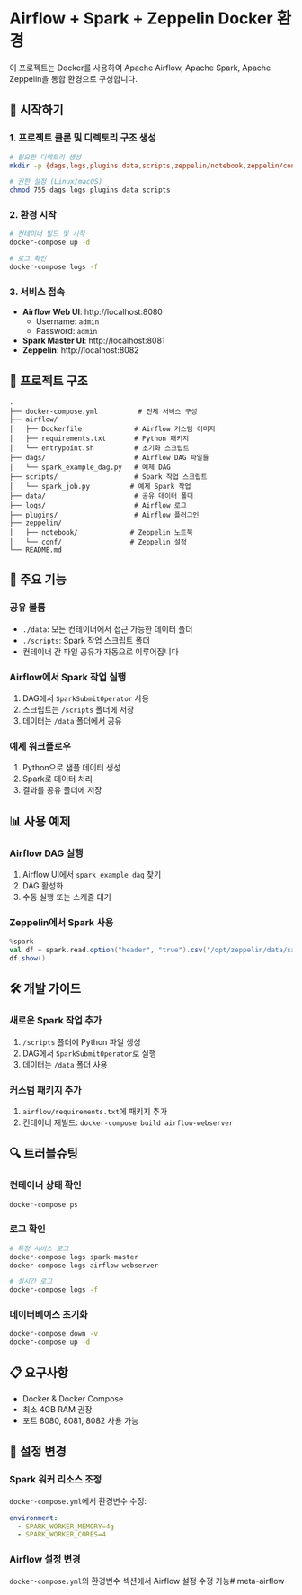 # Airflow + Spark + Zeppelin Docker 환경

이 프로젝트는 Docker를 사용하여 Apache Airflow, Apache Spark, Apache Zeppelin을 통합 환경으로 구성합니다.

## 🚀 시작하기

### 1. 프로젝트 클론 및 디렉토리 구조 생성

```bash
# 필요한 디렉토리 생성
mkdir -p {dags,logs,plugins,data,scripts,zeppelin/notebook,zeppelin/conf}

# 권한 설정 (Linux/macOS)
chmod 755 dags logs plugins data scripts
```

### 2. 환경 시작

```bash
# 컨테이너 빌드 및 시작
docker-compose up -d

# 로그 확인
docker-compose logs -f
```

### 3. 서비스 접속

- **Airflow Web UI**: http://localhost:8080
  - Username: `admin`
  - Password: `admin`
- **Spark Master UI**: http://localhost:8081
- **Zeppelin**: http://localhost:8082

## 📁 프로젝트 구조

```
.
├── docker-compose.yml          # 전체 서비스 구성
├── airflow/
│   ├── Dockerfile             # Airflow 커스텀 이미지
│   ├── requirements.txt       # Python 패키지
│   └── entrypoint.sh          # 초기화 스크립트
├── dags/                      # Airflow DAG 파일들
│   └── spark_example_dag.py   # 예제 DAG
├── scripts/                   # Spark 작업 스크립트
│   └── spark_job.py          # 예제 Spark 작업
├── data/                      # 공유 데이터 폴더
├── logs/                      # Airflow 로그
├── plugins/                   # Airflow 플러그인
├── zeppelin/
│   ├── notebook/             # Zeppelin 노트북
│   └── conf/                 # Zeppelin 설정
└── README.md
```

## 🔧 주요 기능

### 공유 볼륨
- `./data`: 모든 컨테이너에서 접근 가능한 데이터 폴더
- `./scripts`: Spark 작업 스크립트 폴더
- 컨테이너 간 파일 공유가 자동으로 이루어집니다

### Airflow에서 Spark 작업 실행
1. DAG에서 `SparkSubmitOperator` 사용
2. 스크립트는 `/scripts` 폴더에 저장
3. 데이터는 `/data` 폴더에서 공유

### 예제 워크플로우
1. Python으로 샘플 데이터 생성
2. Spark로 데이터 처리
3. 결과를 공유 폴더에 저장

## 📊 사용 예제

### Airflow DAG 실행
1. Airflow UI에서 `spark_example_dag` 찾기
2. DAG 활성화
3. 수동 실행 또는 스케줄 대기

### Zeppelin에서 Spark 사용
```scala
%spark
val df = spark.read.option("header", "true").csv("/opt/zeppelin/data/sample_data.csv")
df.show()
```

## 🛠 개발 가이드

### 새로운 Spark 작업 추가
1. `/scripts` 폴더에 Python 파일 생성
2. DAG에서 `SparkSubmitOperator`로 실행
3. 데이터는 `/data` 폴더 사용

### 커스텀 패키지 추가
1. `airflow/requirements.txt`에 패키지 추가
2. 컨테이너 재빌드: `docker-compose build airflow-webserver`

## 🔍 트러블슈팅

### 컨테이너 상태 확인
```bash
docker-compose ps
```

### 로그 확인
```bash
# 특정 서비스 로그
docker-compose logs spark-master
docker-compose logs airflow-webserver

# 실시간 로그
docker-compose logs -f
```

### 데이터베이스 초기화
```bash
docker-compose down -v
docker-compose up -d
```

## 📋 요구사항

- Docker & Docker Compose
- 최소 4GB RAM 권장
- 포트 8080, 8081, 8082 사용 가능

## 🔧 설정 변경

### Spark 워커 리소스 조정
`docker-compose.yml`에서 환경변수 수정:
```yaml
environment:
  - SPARK_WORKER_MEMORY=4g
  - SPARK_WORKER_CORES=4
```

### Airflow 설정 변경
`docker-compose.yml`의 환경변수 섹션에서 Airflow 설정 수정 가능# meta-airflow
